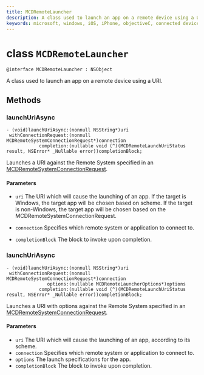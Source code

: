 ```yaml
---
title: MCDRemoteLauncher
description: A class used to launch an app on a remote device using a URI.
keywords: microsoft, windows, iOS, iPhone, objectiveC, connected devices, Project Rome
---
```


# class `MCDRemoteLauncher` 

```
@interface MCDRemoteLauncher : NSObject
```  

A class used to launch an app on a remote device using a URI.


## Methods

### launchUriAsync
```
- (void)launchUriAsync:(nonnull NSString*)uri
 withConnectionRequest:(nonnull MCDRemoteSystemConnectionRequest*)connection
            completion:(nullable void (^)(MCDRemoteLaunchUriStatus result, NSError* _Nullable error))completionBlock;
```

Launches a URI against the Remote System specified in an [MCDRemoteSystemConnectionRequest](MCDRemoteSystemConnectionRequest.md).

#### Parameters
* `uri` The URI which will cause the launching of an app.  If the target is Windows, the target app will be chosen based on scheme. If the target is non-Windows, the target app will be chosen based on the MCDRemoteSystemConnectionRequest.

* `connection` Specifies which remote system or application to connect to.
* `completionBlock` The block to invoke upon completion.

### launchUriAsync
```
- (void)launchUriAsync:(nonnull NSString*)uri
 withConnectionRequest:(nonnull MCDRemoteSystemConnectionRequest*)connection
               options:(nullable MCDRemoteLauncherOptions*)options
            completion:(nullable void (^)(MCDRemoteLaunchUriStatus result, NSError* _Nullable error))completionBlock;
```

Launches a URI with options against the Remote System specified in an [MCDRemoteSystemConnectionRequest](MCDRemoteSystemConnectionRequest.md).

#### Parameters
* `uri` The URI which will cause the launching of an app, according to its scheme.
* `connection` Specifies which remote system or application to connect to.
* `options` The launch specifications for the app.
* `completionBlock` The block to invoke upon completion.